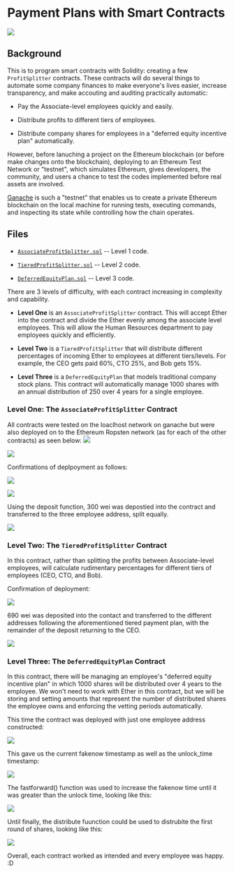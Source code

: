 # Payment Plans with Smart Contracts
![](images/blockchain.jpg)
## Background

This is to program smart contracts with Solidity: creating a few `ProfitSplitter` contracts. These contracts will do several things to automate some company finances to make everyone's lives easier, increase transparency, and make accouting and auditing practically automatic:

* Pay the Associate-level employees quickly and easily.

* Distribute profits to different tiers of employees.

* Distribute company shares for employees in a "deferred equity incentive plan" automatically.

However, before lanuching a project on the Ethereum blockchain (or before make changes onto the blockchain), deploying to an Ethereum Test Network or "testnet", which simulates Ethereum, gives developers, the community, and users a chance to test the codes implemented before real assets are involved.

[Ganache](https://www.trufflesuite.com/ganache) is such a "testnet" that enables us to create a private Ethereum blockchain on the local machine for running tests, executing commands, and inspecting its state while controlling how the chain operates.

## Files

* [`AssociateProfitSplitter.sol`](/AssociateProfitSplitter.sol) -- Level 1 code.

* [`TieredProfitSplitter.sol`](/TieredProfitSplitter.sol) -- Level 2 code.

* [`DeferredEquityPlan.sol`](/DeferredEquityPlan.sol) -- Level 3 code.

There are 3 levels of difficulty, with each contract increasing in complexity and capability. 

* **Level One** is an `AssociateProfitSplitter` contract. This will accept Ether into the contract and divide the Ether evenly among the associate level employees. This will allow the Human Resources department to pay employees quickly and efficiently.

* **Level Two** is a `TieredProfitSplitter` that will distribute different percentages of incoming Ether to employees at different tiers/levels. For example, the CEO gets paid 60%, CTO 25%, and Bob gets 15%.

* **Level Three** is a `DeferredEquityPlan` that models traditional company stock plans. This contract will automatically manage 1000 shares with an annual distribution of 250 over 4 years for a single employee.

### Level One: The `AssociateProfitSplitter` Contract
All contracts were tested on the loaclhost network on ganache but were also deployed on to the Ethereum Ropsten network (as for each of the other contracts) as seen below:
![](images/Screenshot203600.png)

![](images/Screenshot204317.png)

Confirmations of deplpoyment as follows: 

![](images/Screenshot185615.png)

![](images/Screenshot192221.png)

Using the deposit function, 300 wei was depostied into the contract and transferred to the three employee address, split equally.

![](images/Screenshot191420.png)

### Level Two: The `TieredProfitSplitter` Contract

In this contract, rather than splitting the profits between Associate-level employees, will calculate rudimentary percentages for different tiers of employees (CEO, CTO, and Bob).

Confirmation of deployment:

![](images/Screenshot193336.png)

690 wei was deposited into the contact and transferred to the different addresses following the aforementioned tiered payment plan, with the remainder of the deposit returning to the CEO.

![](images/Screenshot191945.png)

### Level Three: The `DeferredEquityPlan` Contract

In this contract, there will be managing an employee's "deferred equity incentive plan" in which 1000 shares will be distributed over 4 years to the employee. We won't need to work with Ether in this contract, but we will be storing and setting amounts that represent the number of distributed shares the employee owns and enforcing the vetting periods automatically.

This time the contract was deployed with just one employee address constructed:

![](images/Screenshot205136.png)

This gave us the current fakenow timestamp as well as the unlock_time timestamp:

![](images/Screenshot192431.png)

The fastforward() function was used to increase the fakenow time until it was greater than the unlock time, looking like this:

![](images/Screenshot193046.png)

Until finally, the distribute fuunction could be used to distrubite the first round of shares, looking like this:

![](images/Screenshot193403.png)


Overall, each contract worked as intended and every employee was happy. :D










